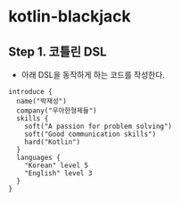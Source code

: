 # kotlin-blackjack

## Step 1. 코틀린 DSL

- 아래 DSL을 동작하게 하는 코드를 작성한다.

```
introduce {
  name("박재성")
  company("우아한형제들")
  skills {
    soft("A passion for problem solving")
    soft("Good communication skills")
    hard("Kotlin")
  }
  languages {
    "Korean" level 5
    "English" level 3
  }
}
```